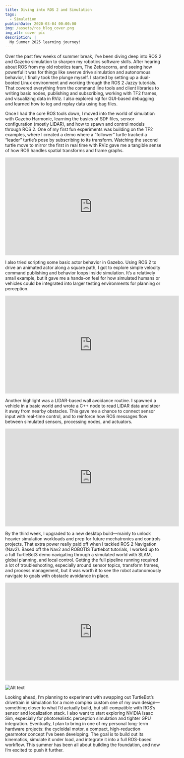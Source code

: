 ```yaml
---
title: Diving into ROS 2 and Simulation
tags:
  - Simulation
publishDate: 2020-03-04 00:00:00
img: /assets/ros_blog_cover.png
img_alt: cover pic
description: |
  My Summer 2025 learning journey!
---
```


Over the past few weeks of summer break, I’ve been diving deep into ROS 2 and Gazebo simulation to sharpen my robotics software skills. After hearing about ROS from my old robotics team, The Zebracorns, and seeing how powerful it was for things like swerve drive simulation and autonomous behavior, I finally took the plunge myself. I started by setting up a dual-booted Linux environment and working through the ROS 2 Jazzy tutorials. That covered everything from the command line tools and client libraries to writing basic nodes, publishing and subscribing, working with TF2 frames, and visualizing data in RViz. I also explored rqt for GUI-based debugging and learned how to log and replay data using bag files.

Once I had the core ROS tools down, I moved into the world of simulation with Gazebo Harmonic, learning the basics of SDF files, sensor configuration (mostly LIDAR), and how to spawn and control models through ROS 2. One of my first fun experiments was building on the TF2 examples, where I created a demo where a “follower” turtle tracked a “leader” turtle’s pose by subscribing to its transform. Watching the second turtle move to mirror the first in real time with RViz gave me a tangible sense of how ROS handles spatial transforms and frame graphs.

<iframe width="560" height="315" src="https://videopress.com/embed/Qn01LZer" frameborder="0" allowfullscreen allow="clipboard-write"></iframe>
<script src="https://videopress.com/videopress-iframe.js"></script>

I also tried scripting some basic actor behavior in Gazebo. Using ROS 2 to drive an animated actor along a square path, I got to explore simple velocity command publishing and behavior loops inside simulation. It’s a relatively small example, but it gave me a hands-on feel for how simulated humans or vehicles could be integrated into larger testing environments for planning or perception.

<iframe width="560" height="315" src="https://videopress.com/embed/KgFIfR13" frameborder="0" allowfullscreen allow="clipboard-write"></iframe>
<script src="https://videopress.com/videopress-iframe.js"></script>

Another highlight was a LIDAR-based wall avoidance routine. I spawned a vehicle in a basic world and wrote a C++ node to read LIDAR data and steer it away from nearby obstacles. This gave me a chance to connect sensor input with real-time control, and to reinforce how ROS messages flow between simulated sensors, processing nodes, and actuators.

<iframe width="560" height="315" src="https://videopress.com/embed/Etdl2a13" frameborder="0" allowfullscreen allow="clipboard-write"></iframe>
<script src="https://videopress.com/videopress-iframe.js"></script>

By the third week, I upgraded to a new desktop build—mainly to unlock heavier simulation workloads and prep for future mechatronics and controls projects. That extra power really paid off when I tackled ROS 2 Navigation (Nav2). Based off the Nav2 and ROBOTIS Turtlebot tutorials, I worked up to a full TurtleBot3 demo navigating through a simulated world with SLAM, global planning, and local control. Getting the full pipeline running required a lot of troubleshooting, especially around sensor topics, transform frames, and process management, but it was worth it to see the robot autonomously navigate to goals with obstacle avoidance in place.

<iframe width="560" height="315" src="https://videopress.com/embed/TFlmDW1Y" frameborder="0" allowfullscreen allow="clipboard-write"></iframe>
<script src="https://videopress.com/videopress-iframe.js"></script>

![Alt text](/assets/rqt.png)

Looking ahead, I’m planning to experiment with swapping out TurtleBot’s drivetrain in simulation for a more complex custom one of my own design—something closer to what I’d actually build, but still compatible with ROS’s sensor and localization stack. I also want to start exploring NVIDIA Isaac Sim, especially for photorealistic perception simulation and tighter GPU integration. Eventually, I plan to bring in one of my personal long-term hardware projects: the cycloidal motor, a compact, high-reduction gearmotor concept I’ve been developing. The goal is to build out its kinematics, simulate it under load, and integrate it into a full ROS-based workflow. This summer has been all about building the foundation, and now I’m excited to push it further.

